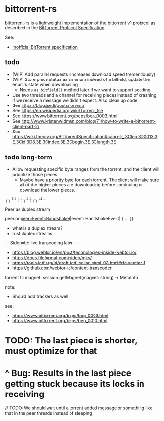 # bittorrent-rs
bittorrent-rs is a lightweight implementation of the bittorrent v1 protocol as described in the [BitTorrent Protocol Specification](https://www.bittorrent.org/beps/bep_0003.html)

See:
* [Inofficial BitTorrent specification](https://wiki.theory.org/index.php/BitTorrentSpecification)

## todo
* (WIP) Add parallel requests (Increases download speed tremendously)
* (WIP) Store piece status as an enum instead of a bitfield, update the enum's state when downloading
  * Needs `as_bitfield()` method later if we want to support seeding
* Use two threads and a channel for receiving pieces instead of crashing if we receive a message we didn't expect. Also clean up code.
* See https://blog.jse.li/posts/torrent/
* See https://en.wikipedia.org/wiki/Torrent_file
* See https://www.bittorrent.org/beps/bep_0003.html
* See http://www.kristenwidman.com/blog/71/how-to-write-a-bittorrent-client-part-2/
* See https://wiki.theory.org/BitTorrentSpecification#cancel:_.3Clen.3D0013.3E.3Cid.3D8.3E.3Cindex.3E.3Cbegin.3E.3Clength.3E

## todo long-term
* Allow requesting specific byte ranges from the torrent, and the client will prioritize those pieces
  * Maybe have a priority byte for each torrent. The client will make sure all of the higher pieces are downloading before continuing to download the lower pieces.

┌┐└┘├┤┬┴┼╭╮╰╯─│

Peer as duplex stream

peer.on<peer::Event::Handshake>(|event: HandshakeEvent| {
  ...
})

* what is a duplex stream?
* rust duplex streams



-- Sidenote: live transcoding later --

* https://blog.webtor.io/en/post/technologies-inside-webtor.io/
* https://docs.fileformat.com/video/mkv/
* https://tools.ietf.org/id/draft-ietf-cellar-ebml-03.html#rfc.section.1
* https://github.com/webtor-io/content-transcoder

torrent to magnet:
session.getMagnet(magnet: string) -> MetaInfo

note:
* Should add trackers as well

see:
* https://www.bittorrent.org/beps/bep_0009.html
* https://www.bittorrent.org/beps/bep_0010.html


# TODO: The last piece is shorter, must optimize for that
# ^ Bug: Results in the last piece getting stuck because its locks in receiving



// TODO: We should wait until a torrent added message or something like that in the peer threads instead of sleeping
